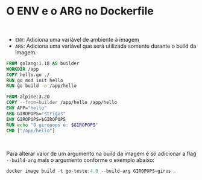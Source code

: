 # O ENV e o ARG no Dockerfile

<br>

- `ENV`: Adiciona uma variável de ambiente à imagem
- `ARG`: Adiciona uma variável que será utilizada somente durante o build da imagem.

```dockerfile
FROM golang:1.18 AS builder
WORKDIR /app
COPY hello.go ./
RUN go mod init hello
RUN go build -o /app/hello

FROM alpine:3.20
COPY --from=builder /app/hello /app/hello
ENV APP="hello"
ARG GIROPOPS="strigus"
ENV GIROPOPS=$GIROPOPS
RUN echo "O giropops é: $GIROPOPS"
CMD ["/app/hello"]
```

<br>

Para alterar valor de um argumento na build da imagem é só adicionar a flag `--build-arg` mais o argumento conforme o exemplo abaixo:

```powershell
docker image build -t go-teste:4.0 --build-arg GIROPOPS=girus .
```
